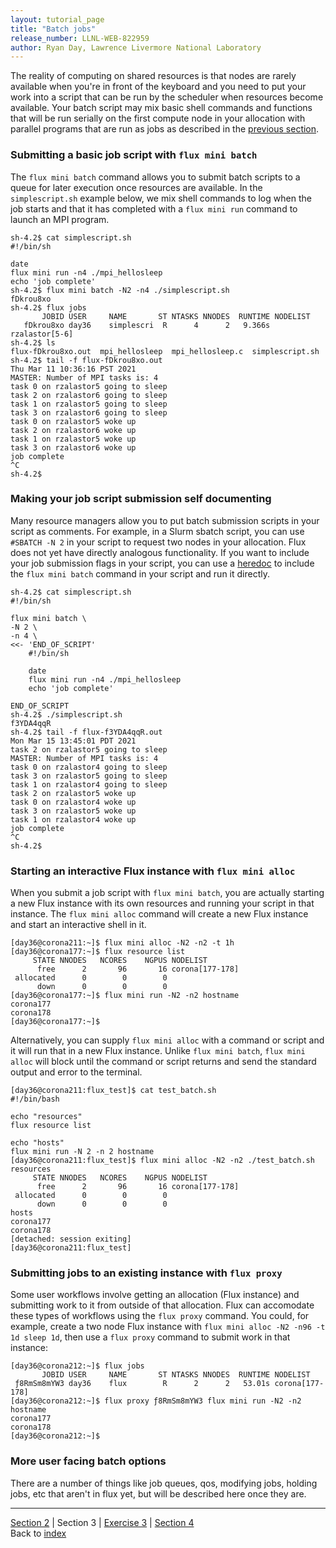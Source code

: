 ```yaml
---
layout: tutorial_page
title: "Batch jobs"
release_number: LLNL-WEB-822959
author: Ryan Day, Lawrence Livermore National Laboratory
---
```


The reality of computing on shared resources is that nodes are rarely available when you're in front of the keyboard and you need to put your work into a script that can be run by the scheduler when resources become available. Your batch script may mix basic shell commands and functions that will be run serially on the first compute node in your allocation with parallel programs that are run as jobs as described in the [previous section](/flux/section2).
### Submitting a basic job script with `flux mini batch`
The `flux mini batch` command allows you to submit batch scripts to a queue for later execution once resources are available. In the `simplescript.sh` example below, we mix shell commands to log when the job starts and that it has completed with a `flux mini run` command to launch an MPI program.
```
sh-4.2$ cat simplescript.sh
#!/bin/sh

date
flux mini run -n4 ./mpi_hellosleep
echo 'job complete'
sh-4.2$ flux mini batch -N2 -n4 ./simplescript.sh
fDkrou8xo
sh-4.2$ flux jobs
       JOBID USER     NAME       ST NTASKS NNODES  RUNTIME NODELIST
   fDkrou8xo day36    simplescri  R      4      2   9.366s rzalastor[5-6]
sh-4.2$ ls
flux-fDkrou8xo.out  mpi_hellosleep  mpi_hellosleep.c  simplescript.sh
sh-4.2$ tail -f flux-fDkrou8xo.out
Thu Mar 11 10:36:16 PST 2021
MASTER: Number of MPI tasks is: 4
task 0 on rzalastor5 going to sleep
task 2 on rzalastor6 going to sleep
task 1 on rzalastor5 going to sleep
task 3 on rzalastor6 going to sleep
task 0 on rzalastor5 woke up
task 2 on rzalastor6 woke up
task 1 on rzalastor5 woke up
task 3 on rzalastor6 woke up
job complete
^C
sh-4.2$
```
### Making your job script submission self documenting
Many resource managers allow you to put batch submission scripts in your script as comments. For example, in a Slurm sbatch script, you can use `#SBATCH -N 2` in your script to request two nodes in your allocation. Flux does not yet have directly analogous functionality. If you want to include your job submission flags in your script, you can use a [heredoc](https://en.wikipedia.org/wiki/Here_document) to include the `flux mini batch` command in your script and run it directly.
```
sh-4.2$ cat simplescript.sh
#!/bin/sh

flux mini batch \
-N 2 \
-n 4 \
<<- 'END_OF_SCRIPT'
    #!/bin/sh

    date
    flux mini run -n4 ./mpi_hellosleep
    echo 'job complete'

END_OF_SCRIPT
sh-4.2$ ./simplescript.sh
f3YDA4qqR
sh-4.2$ tail -f flux-f3YDA4qqR.out
Mon Mar 15 13:45:01 PDT 2021
task 2 on rzalastor5 going to sleep
MASTER: Number of MPI tasks is: 4
task 0 on rzalastor4 going to sleep
task 3 on rzalastor5 going to sleep
task 1 on rzalastor4 going to sleep
task 2 on rzalastor5 woke up
task 0 on rzalastor4 woke up
task 3 on rzalastor5 woke up
task 1 on rzalastor4 woke up
job complete
^C
sh-4.2$
```
### Starting an interactive Flux instance with `flux mini alloc`
When you submit a job script with `flux mini batch`, you are actually starting a new Flux instance with its own resources and running your script in that instance. The `flux mini alloc` command will create a new Flux instance and start an interactive shell in it.  
```
[day36@corona211:~]$ flux mini alloc -N2 -n2 -t 1h
[day36@corona177:~]$ flux resource list
     STATE NNODES   NCORES    NGPUS NODELIST
      free      2       96       16 corona[177-178]
 allocated      0        0        0
      down      0        0        0
[day36@corona177:~]$ flux mini run -N2 -n2 hostname
corona177
corona178
[day36@corona177:~]$
```
Alternatively, you can supply `flux mini alloc` with a command or script and it will run that in a new Flux instance. Unlike `flux mini batch`, `flux mini alloc` will block until the command or script returns and send the standard output and error to the terminal.
```
[day36@corona211:flux_test]$ cat test_batch.sh
#!/bin/bash

echo "resources"
flux resource list

echo "hosts"
flux mini run -N 2 -n 2 hostname
[day36@corona211:flux_test]$ flux mini alloc -N2 -n2 ./test_batch.sh
resources
     STATE NNODES   NCORES    NGPUS NODELIST
      free      2       96       16 corona[177-178]
 allocated      0        0        0
      down      0        0        0
hosts
corona177
corona178
[detached: session exiting]
[day36@corona211:flux_test]
```
### Submitting jobs to an existing instance with `flux proxy`
Some user workflows involve getting an allocation (Flux instance) and submitting work to it from outside of that allocation. Flux can accomodate these types of workflows using the `flux proxy` command. You could, for example, create a two node Flux instance with `flux mini alloc -N2 -n96 -t 1d sleep 1d`, then use a `flux proxy` command to submit work in that instance:
```
[day36@corona212:~]$ flux jobs
       JOBID USER     NAME       ST NTASKS NNODES  RUNTIME NODELIST
 ƒ8RmSm8mYW3 day36    flux        R      2      2   53.01s corona[177-178]
[day36@corona212:~]$ flux proxy ƒ8RmSm8mYW3 flux mini run -N2 -n2 hostname
corona177
corona178
[day36@corona212:~]$
```
### More user facing batch options
There are a number of things like job queues, qos, modifying jobs, holding jobs, etc that aren't in flux yet, but will be described here once they are.

---
[Section 2](/flux/section2) | Section 3 | [Exercise 3](/flux/exercises/exercise3) | [Section 4](/flux/section4)  
Back to [index](/flux/index)

